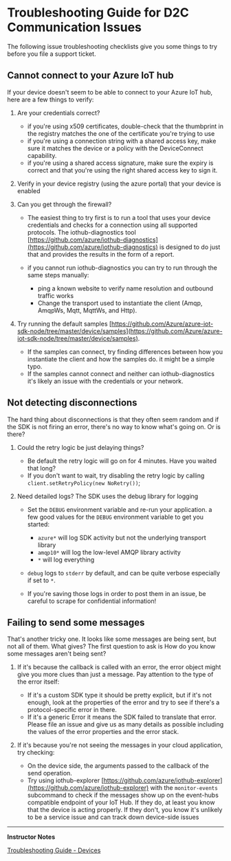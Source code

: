 # Troubleshooting Guide for D2C Communication Issues

The following issue troubleshooting checklists give you some things to try before you file a support ticket.

## Cannot connect to your Azure IoT hub

If your device doesn't seem to be able to connect to your Azure IoT hub, here are a few things to verify:

1. Are your credentials correct? 

    * if you're using x509 certificates, double-check that the thumbprint in the registry matches the one of the certificate you're trying to use
    * if you're using a connection string with a shared access key, make sure it matches the device or a policy with the DeviceConnect capability.
    * if you're using a shared access signature, make sure the expiry is correct and that you're using the right shared access key to sign it.

1. Verify in your device registry (using the azure portal) that your device is enabled 

1. Can you get through the firewall? 

    * The easiest thing to try first is to run a tool that uses your device credentials and checks for a connection using all supported protocols. The iothub-diagnostics tool [https://github.com/azure/iothub-diagnostics](https://github.com/azure/iothub-diagnostics) is designed to do just that and provides the results in the form of a report.
    * if you cannot run iothub-diagnostics you can try to run through the same steps manually: 

        * ping a known website to verify name resolution and outbound traffic works
        * Change the transport used to instantiate the client (Amqp, AmqpWs, Mqtt, MqttWs, and Http).

1. Try running the default samples [https://github.com/Azure/azure-iot-sdk-node/tree/master/device/samples](https://github.com/Azure/azure-iot-sdk-node/tree/master/device/samples). 

    * If the samples can connect, try finding differences between how you instantiate the client and how the samples do. it might be a simple typo.
    * If the samples cannot connect and neither can iothub-diagnostics it's likely an issue with the credentials or your network.

## Not detecting disconnections

The hard thing about disconnections is that they often seem random and if the SDK is not firing an error, there's no way to know what's going on. Or is there?

1. Could the retry logic be just delaying things? 

    * Be default the retry logic will go on for 4 minutes. Have you waited that long?
    * If you don't want to wait, try disabling the retry logic by calling `client.setRetryPolicy(new NoRetry())`; 

1. Need detailed logs? The SDK uses the debug library for logging 

    * Set the `DEBUG` environment variable and re-run your application. a few good values for the `DEBUG` environment variable to get you started: 

        * `azure*` will log SDK activity but not the underlying transport library
        * `amqp10*` will log the low-level AMQP library activity
        * `*` will log everything

    * `debug` logs to `stderr` by default, and can be quite verbose especially if set to `*`.
    * If you're saving those logs in order to post them in an issue, be careful to scrape for confidential information!

## Failing to send some messages

That's another tricky one. It looks like some messages are being sent, but not all of them. What gives? The first question to ask is How do you know some messages aren't being sent?

1. If it's because the callback is called with an error, the error object might give you more clues than just a message. Pay attention to the type of the error itself: 

    * If it's a custom SDK type it should be pretty explicit, but if it's not enough, look at the properties of the error and try to see if there's a protocol-specific error in there.
    * If it's a generic Error it means the SDK failed to translate that error. Please file an issue and give us as many details as possible including the values of the error properties and the error stack.

1. If it's because you're not seeing the messages in your cloud application, try checking: 

    * On the device side, the arguments passed to the callback of the send operation.
    * Try using iothub-explorer [https://github.com/azure/iothub-explorer](https://github.com/azure/iothub-explorer) with the `monitor-events` subcommand to check if the messages show up on the event-hubs compatible endpoint of your IoT Hub. If they do, at least you know that the device is acting properly. If they don't, you know it's unlikely to be a service issue and can track down device-side issues

---

**Instructor Notes**

[Troubleshooting Guide - Devices](https://github.com/Azure/azure-iot-sdk-node/wiki/Troubleshooting-Guide-Devices)
